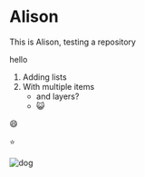 # Alison

This is Alison, testing a repository

 hello
  1. Adding lists
  2. With multiple items
       - and layers?
       - 😺


😄

⭐

![dog](https://github.com/user-attachments/assets/ca03fc0a-766d-4ed5-9f78-32d117dda762 "Dog, Shocked")
